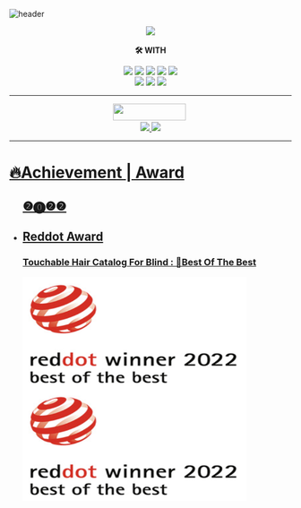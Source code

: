   ![header](https://capsule-render.vercel.app/api?type=waving&color=auto&height=300&section=header&text=itsjh's%20Tech&fontSize=90)
  <div align = 'center'>
  <a href="https://hits.seeyoufarm.com"><img src="https://hits.seeyoufarm.com/api/count/incr/badge.svg?url=https%3A%2F%2Fgithub.com%2Fitsjh1242&count_bg=%233D8CC8&title_bg=%23B2B2B2&icon=freebsd.svg&icon_color=%23FF0000&title=WELCOME+DUDE&edge_flat=true"/></a>
  <p> <strong> 🛠 WITH </strong> <p>
  <p>
    <img src="https://img.shields.io/badge/Python-3766AB?style=flat-square&logo=Python&logoColor=white" height = '30'/>
    <img src="https://img.shields.io/badge/Java-007396?style=flat-square&logo=Java&logoColor=white" height = '30'/>
    <img src="https://img.shields.io/badge/C-F26822?style=flat-square&logo=C&logoColor=white" height = '30'/>
    <img src="https://img.shields.io/badge/JavaScirpt-F7DF1E?style=flat-square&logo=JavaScript&logoColor=white" height = '30'/>
    <img src="https://img.shields.io/badge/Flutter-02569B?style=flat-square&logo=Flutter&logoColor=white" height = '30'/>
    <br>
    <img src="https://img.shields.io/badge/HTML5-E34F26?style=flat-square&logo=HTML5&logoColor=white" height = '30'/>
    <img src="https://img.shields.io/badge/MySQL-4479A1?style=flat-square&logo=MySQL&logoColor=white" height = '30'/>
    <img src="https://img.shields.io/badge/Android Studio-3DDC84?style=flat-square&logo=Android Studio&logoColor=white" height = '30'/>
  </p>
  <hr>
  <div>
    <a href = 'https://www.instagram.com/its___jh/'>
      <img src="https://img.shields.io/badge/Instagram-E4405F?style=flat-square&logo=Instagram&logoColor=white&link=https://www.instagram.com/its___jh/" height = '30' width = '130'/></a>&nbsp
  </div>
  
  <a href = 'https://github.com/itsjh1242'>
      <img height = '180em' src = "https://github-readme-stats.vercel.app/api?username=itsjh1242&theme=buefy&show_icons=true"/>
      <img height = '180em' src = "https://github-readme-stats.vercel.app/api/top-langs/?username=itsjh1242"/>
  
  <hr>
  </div>
  <h1> <strong> 🔥Achievement | Award </strong></h1>
  <ul>
    <h2> ❷⓿❷❷ </h2>
    <li>
      <h2><strong> Reddot Award </strong></h2>
    </li>
    <p align = "left">
      <h3> <strong> Touchable Hair Catalog For Blind : 🎉Best Of The Best</strong> </h3>
      <img style="float: left;" src="https://github.com/itsjh1242/itsjh1242/blob/main/src/img/reddot2022.png" width="400" height="200"/>
      <img style="float: left;" src="https://github.com/itsjh1242/itsjh1242/blob/main/src/img/reddot2022.png" width="400" height="200"/>
    </p>
    
  </ul>
